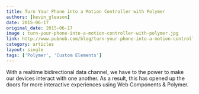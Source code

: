 ```yaml
---
title: Turn Your Phone into a Motion Controller with Polymer
authors: [kevin_gleason]
date: 2015-06-17
original_date: 2015-06-17
image : turn-your-phone-into-a-motion-controller-with-polymer.jpg
link: http://www.pubnub.com/blog/turn-your-phone-into-a-motion-controller-with-polymer/
category: articles
layout: single
tags: ['Polymer', 'Custom Elements']
---
```


With a realtime bidirectional data channel, we have to the power to make our devices interact with one another. As a result,
this has opened up the doors for more interactive experiences using Web Components & Polymer.

<!-- Excerpt -->
